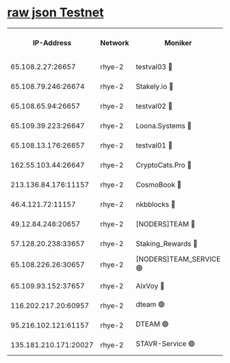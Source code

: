 
[raw json Testnet](https://rpc-check.quickt.stavr.tech/quickt/rpc-quickt-result.json)
=


<table><tr><th>IP-Address</th><th>Network</th><th>Moniker</th><th>Latest Block Height</th><th>Earliest Block Height</th><th>Catching Up</th><th>Tx Index</th><th>Voting Power</th><th>Scan Time</th></tr><tr><td>65.108.2.27:26657</td><td>rhye-2</td><td>testval03 🔴</td><td>953995</td><td>1</td><td>False</td><td>on</td><td>11002050</td><td>2024-02-24T04:52:29.610425881UTC</td></tr><tr><td>65.108.79.246:26674</td><td>rhye-2</td><td>Stakely.io 🔴</td><td>953995</td><td>1</td><td>False</td><td>on</td><td>10010</td><td>2024-02-24T04:52:32.172161211UTC</td></tr><tr><td>65.108.65.94:26657</td><td>rhye-2</td><td>testval02 🔴</td><td>953996</td><td>1</td><td>False</td><td>on</td><td>11002050</td><td>2024-02-24T04:52:35.061309578UTC</td></tr><tr><td>65.109.39.223:26647</td><td>rhye-2</td><td>Loona.Systems 🔴</td><td>953996</td><td>1</td><td>False</td><td>off</td><td>86949</td><td>2024-02-24T04:52:38.066257104UTC</td></tr><tr><td>65.108.13.176:26657</td><td>rhye-2</td><td>testval01 🔴</td><td>953997</td><td>1</td><td>False</td><td>on</td><td>13082010</td><td>2024-02-24T04:52:38.976294954UTC</td></tr><tr><td>162.55.103.44:26647</td><td>rhye-2</td><td>CryptoCats.Pro 🔴</td><td>954002</td><td>1</td><td>False</td><td>off</td><td>9999</td><td>2024-02-24T04:53:11.220559455UTC</td></tr><tr><td>213.136.84.176:11157</td><td>rhye-2</td><td>CosmoBook 🔴</td><td>954001</td><td>65301</td><td>False</td><td>off</td><td>1528057</td><td>2024-02-24T04:53:04.691123024UTC</td></tr><tr><td>46.4.121.72:11157</td><td>rhye-2</td><td>nkbblocks 🔴</td><td>953994</td><td>70101</td><td>False</td><td>off</td><td>81491</td><td>2024-02-24T04:52:22.478657786UTC</td></tr><tr><td>49.12.84.248:20657</td><td>rhye-2</td><td>[NODERS]TEAM 🔴</td><td>953999</td><td>146001</td><td>False</td><td>on</td><td>59690</td><td>2024-02-24T04:52:51.996606010UTC</td></tr><tr><td>57.128.20.238:33657</td><td>rhye-2</td><td>Staking_Rewards 🔴</td><td>953996</td><td>149101</td><td>False</td><td>on</td><td>9900</td><td>2024-02-24T04:52:37.682351922UTC</td></tr><tr><td>65.108.226.26:30657</td><td>rhye-2</td><td>[NODERS]TEAM_SERVICE 🟢</td><td>953997</td><td>241501</td><td>False</td><td>on</td><td>0</td><td>2024-02-24T04:52:38.500313272UTC</td></tr><tr><td>65.109.93.152:37657</td><td>rhye-2</td><td>AlxVoy 🔴</td><td>953994</td><td>315173</td><td>False</td><td>on</td><td>143351</td><td>2024-02-24T04:52:27.110689332UTC</td></tr><tr><td>116.202.217.20:60957</td><td>rhye-2</td><td>dteam 🟢</td><td>953996</td><td>421794</td><td>False</td><td>on</td><td>0</td><td>2024-02-24T04:52:35.361077428UTC</td></tr><tr><td>95.216.102.121:61157</td><td>rhye-2</td><td>DTEAM 🟢</td><td>946425</td><td>945401</td><td>False</td><td>on</td><td>0</td><td>2024-02-24T04:52:32.576291656UTC</td></tr><tr><td>135.181.210.171:20027</td><td>rhye-2</td><td>STAVR-Service 🟢</td><td>953999</td><td>952501</td><td>False</td><td>on</td><td>0</td><td>2024-02-24T04:52:49.688395192UTC</td></tr></table>